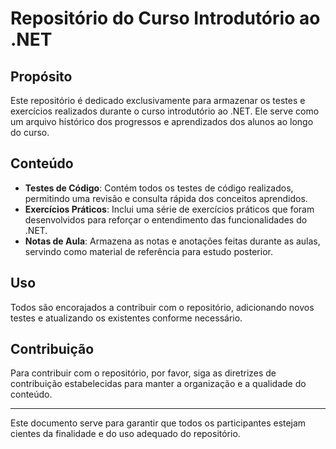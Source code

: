 # Repositório do Curso Introdutório ao .NET

## Propósito

Este repositório é dedicado exclusivamente para armazenar os testes e exercícios realizados durante o curso introdutório ao .NET. Ele serve como um arquivo histórico dos progressos e aprendizados dos alunos ao longo do curso.

## Conteúdo

- **Testes de Código**: Contém todos os testes de código realizados, permitindo uma revisão e consulta rápida dos conceitos aprendidos.
- **Exercícios Práticos**: Inclui uma série de exercícios práticos que foram desenvolvidos para reforçar o entendimento das funcionalidades do .NET.
- **Notas de Aula**: Armazena as notas e anotações feitas durante as aulas, servindo como material de referência para estudo posterior.

## Uso

Todos são encorajados a contribuir com o repositório, adicionando novos testes e atualizando os existentes conforme necessário.

## Contribuição

Para contribuir com o repositório, por favor, siga as diretrizes de contribuição estabelecidas para manter a organização e a qualidade do conteúdo.

---

Este documento serve para garantir que todos os participantes estejam cientes da finalidade e do uso adequado do repositório.
